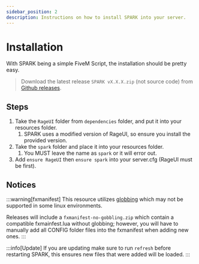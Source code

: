 ```yaml
---
sidebar_position: 2
description: Instructions on how to install SPARK into your server.
---
```


# Installation

With SPARK being a simple FiveM Script, the installation should be pretty easy.

> Download the latest release `SPARK vX.X.X.zip` (not source code) from [Github releases](https://github.com/AgentBUB/spark/releases).

## Steps

1. Take the `RageUI` folder from `dependencies` folder, and put it into your resources folder.
   1. SPARK uses a modified version of RageUI, so ensure you install the provided version.
2. Take the `spark` folder and place it into your resources folder.
   1. You MUST leave the name as `spark` or it will error out.
3. Add `ensure RageUI` then `ensure spark` into your server.cfg (RageUI must be first).

## Notices

:::warning[fxmanifest]
This resource utilizes [globbing](https://docs.fivem.net/docs/scripting-reference/resource-manifest/resource-manifest/#globbing) which may not be supported in some linux environments.

Releases will include a `fxmanifest-no-gobbling.zip` which contain a compatible fxmainfest.lua without globbing; however, you will have to manually add all CONFIG folder files into the fxmanifest when adding new ones.
:::

:::info[Update]
If you are updating make sure to run `refresh` before restarting SPARK, this ensures new files that were added will be loaded.
:::
